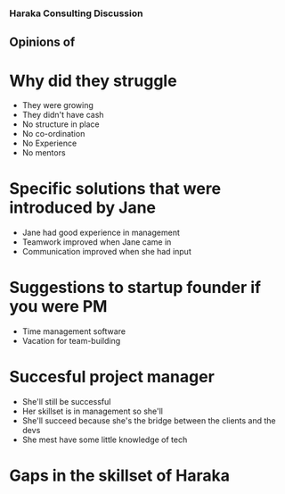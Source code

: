### Haraka Consulting Discussion
## Opinions of

# Why did they struggle
- They were growing
- They didn't have cash
- No structure in place
- No co-ordination
- No Experience
- No mentors

# Specific solutions that were introduced by Jane
- Jane had good experience in management
- Teamwork improved when Jane came in
- Communication improved when she had input

# Suggestions to startup founder if you were PM
- Time management software
- Vacation for team-building


# Succesful project manager
- She'll still be successful
- Her skillset is in management so she'll
- She'll succeed because she's the bridge between the clients and the devs
- She mest have some little knowledge of tech

# Gaps in the skillset of Haraka
